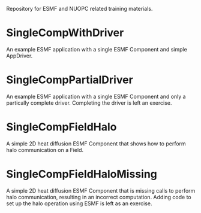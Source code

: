 Repository for ESMF and NUOPC related training materials.


SingleCompWithDriver
====================
An example ESMF application with a single ESMF Component
and simple AppDriver.


SingleCompPartialDriver
=======================
An example ESMF application with a single ESMF Component
and only a partically complete driver.  Completing the
driver is left an exercise.


SingleCompFieldHalo
===================
A simple 2D heat diffusion ESMF Component that shows how
to perform halo communication on a Field.


SingleCompFieldHaloMissing
==========================
A simple 2D heat diffusion ESMF Component that is missing
calls to perform halo communication, resulting in
an incorrect computation.  Adding code to set up the halo
operation using ESMF is left as an exercise.
